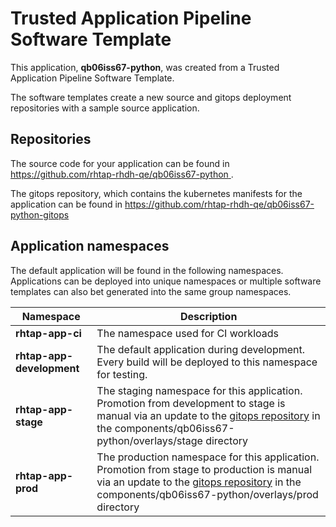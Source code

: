# Trusted Application Pipeline Software Template

This application, **qb06iss67-python**, was created from a Trusted Application Pipeline Software Template.

The software templates create a new source and gitops deployment repositories with a sample source application. 

## Repositories

The source code for your application can be found in [https://github.com/rhtap-rhdh-qe/qb06iss67-python ](https://github.com/rhtap-rhdh-qe/qb06iss67-python ).
 
The gitops repository, which contains the kubernetes manifests for the application can be found in 
[https://github.com/rhtap-rhdh-qe/qb06iss67-python-gitops ](https://github.com/rhtap-rhdh-qe/qb06iss67-python-gitops ) 

## Application namespaces 

The default application will be found in the following namespaces. Applications can be deployed into unique namespaces or multiple software templates can also bet generated into the same group namespaces.  

|  Namespace   |  Description   |  
| -------- | -------- |
| **rhtap-app-ci** | The namespace used for CI workloads |
| **rhtap-app-development** | The default application during development. Every build will be deployed to this namespace for testing. |
| **rhtap-app-stage** | The staging namespace for this application. Promotion from development to stage is manual via an update to the [gitops repository](https://github.com/rhtap-rhdh-qe/qb06iss67-python-gitops ) in the components/qb06iss67-python/overlays/stage directory |
| **rhtap-app-prod** | The production namespace for this application. Promotion from stage to production is manual via an update to the [gitops repository](https://github.com/rhtap-rhdh-qe/qb06iss67-python-gitops ) in the components/qb06iss67-python/overlays/prod directory |